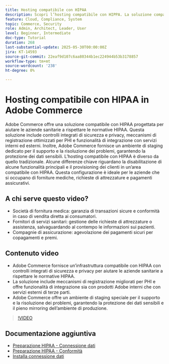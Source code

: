 ```yaml
---
title: Hosting compatibile con HIPAA
description: Scopri l’hosting compatibile con HIPPA. La soluzione compatibile con HIPAA di Adobe Commerce garantisce la sicurezza e la conformità dell'e-commerce per le aziende sanitarie.
feature: Cloud, Compliance, System
topic: Commerce, Security
role: Admin, Architect, Leader, User
level: Beginner, Intermediate
doc-type: Tutorial
duration: 268
last-substantial-update: 2025-05-30T00:00:00Z
jira: KT-14593
source-git-commit: 22eaf9d107c6aa80344b1ec224944b53b3178857
workflow-type: tm+mt
source-wordcount: '238'
ht-degree: 0%

---
```



# Hosting compatibile con HIPAA in Adobe Commerce

Adobe Commerce offre una soluzione compatibile con HIPAA progettata per aiutare le aziende sanitarie a rispettare le normative HIPAA. Questa soluzione include controlli integrati di sicurezza e privacy, meccanismi di registrazione ottimizzati per PHI e funzionalità di integrazione con servizi interni ed esterni. Inoltre, Adobe Commerce fornisce un ambiente di staging dedicato per il supporto e la risoluzione dei problemi, garantendo la protezione dei dati sensibili. L’hosting compatibile con HIPAA è diverso da quello tradizionale. Alcune differenze chiave riguardano la disabilitazione di alcune funzionalità principali e il provisioning dei clienti in un’area compatibile con HIPAA. Questa configurazione è ideale per le aziende che si occupano di forniture mediche, richieste di attrezzature e pagamenti assicurativi.

## A chi serve questo video?

* Società di fornitura medica: garanzia di transazioni sicure e conformità in caso di vendita diretta ai consumatori.
* Fornitori di servizi sanitari: gestione delle richieste di attrezzature o assistenza, salvaguardando al contempo le informazioni sui pazienti.
* Compagnie di assicurazione: agevolazione dei pagamenti sicuri per copagamenti e premi.

## Contenuto video

* Adobe Commerce fornisce un’infrastruttura compatibile con HIPAA con controlli integrati di sicurezza e privacy per aiutare le aziende sanitarie a rispettare le normative HIPAA.
* La soluzione include meccanismi di registrazione migliorati per PHI e offre funzionalità di integrazione sia con prodotti Adobe interni che con servizi esterni di terze parti.
* Adobe Commerce offre un ambiente di staging speciale per il supporto e la risoluzione dei problemi, garantendo la protezione dei dati sensibili e il pieno mirroring dell’ambiente di produzione.

>[!VIDEO](https://video.tv.adobe.com/v/3463177/?learn=on&enablevpops)

## Documentazione aggiuntiva

* [Preparazione HIPAA - Connessione dati](https://experienceleague.adobe.com/en/docs/commerce/data-connection/hipaa-readiness)
* [Preparazione HIPAA - Conformità](https://experienceleague.adobe.com/en/docs/commerce-admin/start/compliance/hipaa-ready-service/overview)
* [Installa connessione dati](https://experienceleague.adobe.com/en/docs/commerce/data-connection/fundamentals/install)

